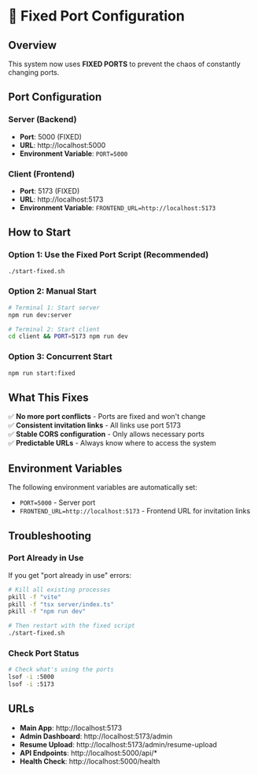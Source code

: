 # 🚀 Fixed Port Configuration

## Overview
This system now uses **FIXED PORTS** to prevent the chaos of constantly changing ports.

## Port Configuration

### Server (Backend)
- **Port**: 5000 (FIXED)
- **URL**: http://localhost:5000
- **Environment Variable**: `PORT=5000`

### Client (Frontend)
- **Port**: 5173 (FIXED)
- **URL**: http://localhost:5173
- **Environment Variable**: `FRONTEND_URL=http://localhost:5173`

## How to Start

### Option 1: Use the Fixed Port Script (Recommended)
```bash
./start-fixed.sh
```

### Option 2: Manual Start
```bash
# Terminal 1: Start server
npm run dev:server

# Terminal 2: Start client
cd client && PORT=5173 npm run dev
```

### Option 3: Concurrent Start
```bash
npm run start:fixed
```

## What This Fixes

✅ **No more port conflicts** - Ports are fixed and won't change  
✅ **Consistent invitation links** - All links use port 5173  
✅ **Stable CORS configuration** - Only allows necessary ports  
✅ **Predictable URLs** - Always know where to access the system  

## Environment Variables

The following environment variables are automatically set:
- `PORT=5000` - Server port
- `FRONTEND_URL=http://localhost:5173` - Frontend URL for invitation links

## Troubleshooting

### Port Already in Use
If you get "port already in use" errors:
```bash
# Kill all existing processes
pkill -f "vite"
pkill -f "tsx server/index.ts"
pkill -f "npm run dev"

# Then restart with the fixed script
./start-fixed.sh
```

### Check Port Status
```bash
# Check what's using the ports
lsof -i :5000
lsof -i :5173
```

## URLs

- **Main App**: http://localhost:5173
- **Admin Dashboard**: http://localhost:5173/admin
- **Resume Upload**: http://localhost:5173/admin/resume-upload
- **API Endpoints**: http://localhost:5000/api/*
- **Health Check**: http://localhost:5000/health 